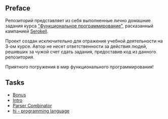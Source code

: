 ## Preface

Репозиторий представляет из себя выполненные лично домашние задания курса ["Функциональное программирование"](https://github.com/jagajaga/itmo-fp-2021-autumn), расказанный кампанией [Serokell](https://serokell.io/).

Проект создан исключительно для отражения учебной деятельности на 3-ом курсе. Автор не несет ответственности за действия людей, решивших за чужой счет сдать задания, предоставив код из данного репозитория.

Приятного погружения в мир функционального программирования!

## Tasks

- [Bonus](hw0)
- [Intro](hw1)
- [Parser Combinator](hw2)
- [hi - programming language](hw3)
